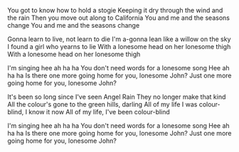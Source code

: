 You got to know how to hold a stogie
Keeping it dry through the wind and the rain
Then you move out along to California
You and me and the seasons change
You and me and the seasons change

Gonna learn to live, not learn to die
I'm a-gonna lean like a willow on the sky
I found a girl who yearns to lie
With a lonesome head on her lonesome thigh
With a lonesome head on her lonesome thigh

I'm singing hee ah ha ha
You don't need words for a lonesome song
Hee ah ha ha
Is there one more going home for you, lonesome John?
Just one more going home for you, lonesome John?

It's been so long since I've seen Angel Rain
They no longer make that kind
All the colour's gone to the green hills, darling
All of my life I was colour-blind, I know it now
All of my life, I've been colour-blind

I'm singing hee ah ha ha
You don't need words for a lonesome song
Hee ah ha ha
Is there one more going home for you, lonesome John?
Just one more going home for you, lonesome John?
